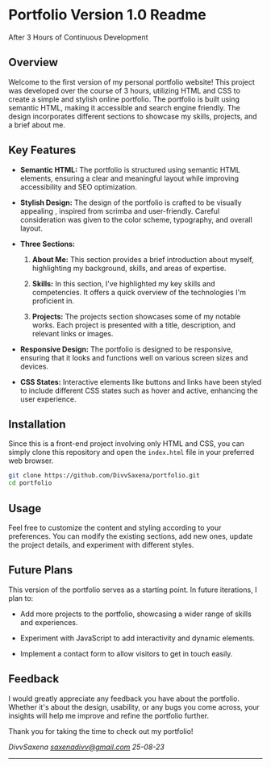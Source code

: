 # Portfolio Version 1.0 Readme

After 3 Hours of Continuous Development

## Overview

Welcome to the first version of my personal portfolio website! This project was developed over the course of 3 hours, utilizing HTML and CSS to create a simple and stylish online portfolio. The portfolio is built using semantic HTML, making it accessible and search engine friendly. The design incorporates different sections to showcase my skills, projects, and a brief about me.

## Key Features

- **Semantic HTML:** The portfolio is structured using semantic HTML elements, ensuring a clear and meaningful layout while improving accessibility and SEO optimization.

- **Stylish Design:** The design of the portfolio is crafted to be visually appealing , inspired from scrimba and user-friendly. Careful consideration was given to the color scheme, typography, and overall layout.

- **Three Sections:**

  1. **About Me:** This section provides a brief introduction about myself, highlighting my background, skills, and areas of expertise.

  2. **Skills:** In this section, I've highlighted my key skills and competencies. It offers a quick overview of the technologies I'm proficient in.

  3. **Projects:** The projects section showcases some of my notable works. Each project is presented with a title, description, and relevant links or images.

- **Responsive Design:** The portfolio is designed to be responsive, ensuring that it looks and functions well on various screen sizes and devices.

- **CSS States:** Interactive elements like buttons and links have been styled to include different CSS states such as hover and active, enhancing the user experience.

## Installation

Since this is a front-end project involving only HTML and CSS, you can simply clone this repository and open the `index.html` file in your preferred web browser.

```bash
git clone https://github.com/DivvSaxena/portfolio.git
cd portfolio
```

## Usage

Feel free to customize the content and styling according to your preferences. You can modify the existing sections, add new ones, update the project details, and experiment with different styles.

## Future Plans

This version of the portfolio serves as a starting point. In future iterations, I plan to:

- Add more projects to the portfolio, showcasing a wider range of skills and experiences.

- Experiment with JavaScript to add interactivity and dynamic elements.

- Implement a contact form to allow visitors to get in touch easily.

## Feedback

I would greatly appreciate any feedback you have about the portfolio. Whether it's about the design, usability, or any bugs you come across, your insights will help me improve and refine the portfolio further.

Thank you for taking the time to check out my portfolio!

*DivvSaxena*
*saxenadivv@gmail.com*
*25-08-23*

---
